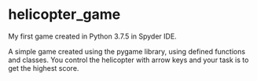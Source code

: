 # helicopter_game
My first game created in Python 3.7.5 in Spyder IDE.

A simple game created using the pygame library, using defined functions and classes.
You control the helicopter with arrow keys and your task is to get the highest score.
